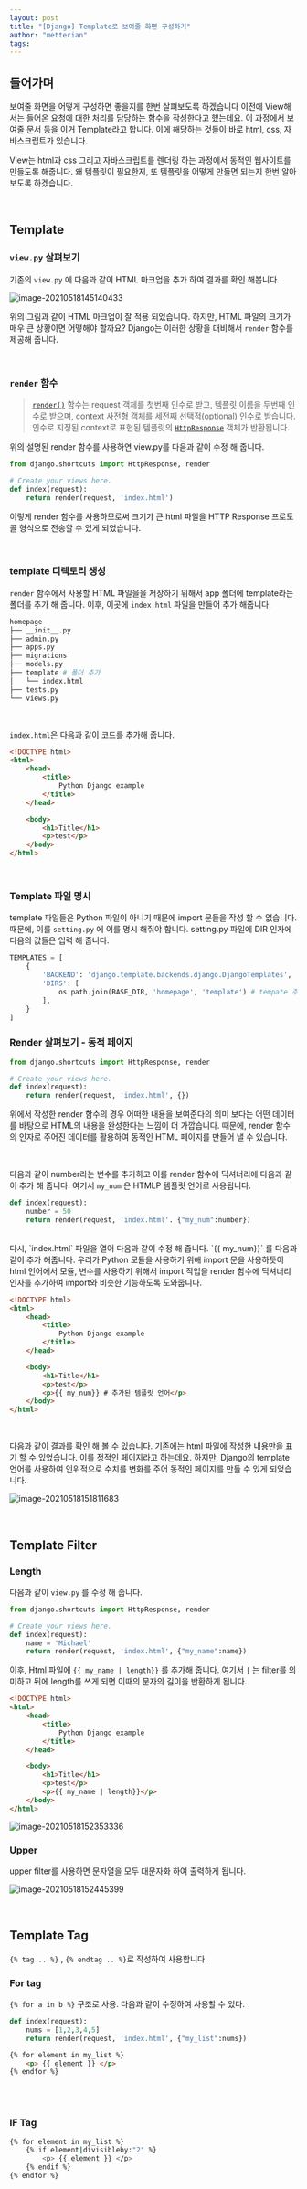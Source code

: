 ```yaml
---
layout: post
title: "[Django] Template로 보여줄 화면 구성하기"
author: "metterian"
tags: 
---
```

## 들어가며

보여줄 화면을 어떻게 구성하면 좋을지를 한번 살펴보도록 하겠습니다 이전에 View해서는 들어온 요청에 대한 처리를 담당하는 함수을 작성한다고 했는데요. 이 과정에서 보여줄 문서 등을 이거 Template라고 합니다. 이에 해당하는 것들이 바로 html, css, 자바스크립트가 있습니다.

View는 html과 css 그리고 자바스크립트를 렌더링 하는 과정에서 동적인 웹사이트를 만들도록 해줍니다. 왜 템플릿이 필요한지, 또 템플릿을 어떻게 만들면 되는지 한번 알아보도록 하겠습니다.

<br>

## Template

### `view.py`  살펴보기

기존의 `view.py` 에 다음과 같이 HTML 마크업을 추가 하여 결과를 확인 해봅니다.

![image-20210518145140433](https://tva1.sinaimg.cn/large/008i3skNgy1gqmjb4aqaqj30fe049mxf.jpg)

위의 그림과 같이 HTML 마크업이 잘 적용 되었습니다. 하지만, HTML 파일의 크기가 매우 큰 상황이면 어떻해야 할까요? Django는 이러한 상황을 대비해서 `render` 함수를 제공해 줍니다. 

<br>

### `render` 함수

> [`render()`](https://docs.djangoproject.com/ko/3.2/topics/http/shortcuts/#django.shortcuts.render) 함수는 request 객체를 첫번째 인수로 받고, 템플릿 이름을 두번째 인수로 받으며, context 사전형 객체를 세전째 선택적(optional) 인수로 받습니다. 인수로 지정된 context로 표현된 템플릿의 [`HttpResponse`](https://docs.djangoproject.com/ko/3.2/ref/request-response/#django.http.HttpResponse) 객체가 반환됩니다.

위의 설명된 render 함수를 사용하연 view.py를 다음과 같이 수정 해 줍니다.

```python
from django.shortcuts import HttpResponse, render

# Create your views here.
def index(request):
    return render(request, 'index.html')
```

이렇게 render 함수를 사용하므로써 크기가 큰 html 파일을 HTTP Response 프로토콜 형식으로 전송할 수 있게 되었습니다.

<br>



### template 디렉토리 생성

`render` 함수에서 사용할 HTML 파일을을 저장하기 위해서 app 폴더에 template라는 폴더를 추가 해 줍니다. 이후, 이곳에 `index.html` 파일을 만들어 추가 해줍니다.

```bash
homepage
├── __init__.py
├── admin.py
├── apps.py
├── migrations
├── models.py
├── template # 폴더 추가
│   └── index.html
├── tests.py
└── views.py
```

<br>

`index.html`은 다음과 같이 코드를 추가해 줍니다.

```html
<!DOCTYPE html>
<html>
    <head>
        <title>
            Python Django example
        </title>
    </head>

    <body>
        <h1>Title</h1>
        <p>test</p>
    </body>
</html>
```

<br>

### Template 파일 명시

template 파일들은 Python 파일이 아니기 때문에 import 문들을 작성 할 수 없습니다. 때문에, 이를 `setting.py` 에 이를 명시 해줘야 합니다. setting.py 파일에 DIR 인자에 다음의 값들은 입력 해 줍니다.

```python
TEMPLATES = [
    {
        'BACKEND': 'django.template.backends.django.DjangoTemplates',
        'DIRS': [
            os.path.join(BASE_DIR, 'homepage', 'template') # tempate 주소
        ],
    }
]
```



### Render  살펴보기 - 동적 페이지

```python
from django.shortcuts import HttpResponse, render

# Create your views here.
def index(request):
    return render(request, 'index.html', {})
```

위에서 작성한 render 함수의 경우 어떠한 내용을 보여준다의 의미 보다는 어떤 데이터를 바탕으로 HTML의 내용을 완성한다는 느낌이 더 가깝습니다. 때문에, render 함수의 인자로 주어진 데이터를 활용하여 동적인 HTML 페이지를 만들어 낼 수 있습니다. 

<br>

다음과 같이 number라는 변수를 추가하고 이를 render 함수에 딕셔너리에 다음과 같이 추가 해 줍니다. 여기서 `my_num` 은 HTMLP 템플릿 언어로 사용됩니다. 

```python
def index(request):
    number = 50
    return render(request, 'index.html'. {"my_num":number})
```

<br>
다시, `index.html` 파일을 열어 다음과 같이 수정 해 줍니다. `{{ my_num}}` 를 다음과 같이 추가 해줍니다. 우리가 Python 모듈을 사용하기 위해 import 문을 사용하듯이 html 언어에서 모듈, 변수를 사용하기 위해서 import 작업을 render 함수에 딕셔너리 인자를 추가하여 import와 비슷한 기능하도록 도와줍니다. 

```html
<!DOCTYPE html>
<html>
    <head>
        <title>
            Python Django example
        </title>
    </head>

    <body>
        <h1>Title</h1>
        <p>test</p>
        <p>{{ my_num}} # 추가된 템플릿 언어</p>
    </body>
</html>
```

<br>

다음과 같이 결과를 확인 해 볼 수 있습니다. 기존에는 html 파일에 작성한 내용만을 표기 할 수 있었습니다. 이를 정적인 페이지라고 하는데요. 하지만, Django의 template 언어를 사용하여 인위적으로 수치를 변화를 주어 동적인 페이지를 만들 수 있게 되었습니다. 

![image-20210518151811683](https://tva1.sinaimg.cn/large/008i3skNgy1gqmk2o1iv4j305m057mx8.jpg)

<br>

## Template Filter

### Length

다음과 같이 `view.py` 를 수정 해 줍니다.

```python
from django.shortcuts import HttpResponse, render

# Create your views here.
def index(request):
    name = 'Michael'
    return render(request, 'index.html', {"my_name":name})
```



이후, Html 파일에 `{{ my_name | length}}` 를 추가해 줍니다. 여기서 `|` 는 filter를 의미하고 뒤에 length를 쓰게 되면 이때의 문자의 길이을 반환하게 됩니다. 

```html
<!DOCTYPE html>
<html>
    <head>
        <title>
            Python Django example
        </title>
    </head>

    <body>
        <h1>Title</h1>
        <p>test</p>
        <p>{{ my_name | length}}</p>
    </body>
</html>
```

![image-20210518152353336](https://tva1.sinaimg.cn/large/008i3skNgy1gqmk8ldnb9j305505b3yk.jpg)

### Upper

upper filter를 사용하면 문자열을 모두 대문자화 하여 출력하게 됩니다.

![image-20210518152445399](https://tva1.sinaimg.cn/large/008i3skNgy1gqmk9hqv03j30530553yf.jpg)

<br>

## Template Tag

`{% tag .. %}` ,  `{% endtag .. %}`로 작성하여 사용합니다.

### For tag

`{% for a in b %}` 구조로 사용. 다음과 같이 수정하여 사용할 수 있다.

```python
def index(request):
    nums = [1,2,3,4,5]
    return render(request, 'index.html', {"my_list":nums})
```

```html
{% for element in my_list %}
	<p> {{ element }} </p>
{% endfor %}
```

<br><br>

### IF Tag

```bash
{% for element in my_list %}
	{% if element|divisibleby:"2" %}
    	<p> {{ element }} </p>
	{% endif %}
{% endfor %}
```

